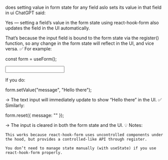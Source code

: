 does setting value in form state for any field aslo sets its value in that field in ui
ChatGPT said:

Yes — setting a field’s value in the form state using react-hook-form also updates the field in the UI automatically.

That’s because the input field is bound to the form state via the register() function, so any change in the form state will reflect in the UI, and vice versa.
✅ For example:

const form = useForm();

<form>
  <input {...form.register("message")} />
</form>

If you do:

form.setValue("message", "Hello there");

→ The text input will immediately update to show “Hello there” in the UI.
✅ Similarly:

form.reset({ message: "" });

→ The input is cleared in both the form state and the UI.
💡 Notes:

    This works because react-hook-form uses uncontrolled components under the hood, but provides a controlled-like API through register.

    You don’t need to manage state manually (with useState) if you use react-hook-form properly.